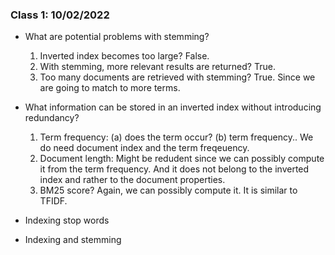 ### Class 1: 10/02/2022

* What are potential problems with stemming?
    1. Inverted index becomes too large? False.
    2. With stemming, more relevant results are returned? True.
    3. Too many documents are retrieved with stemming? True. Since we are going to match to more terms.

* What information can be stored in an inverted index without introducing redundancy?
    1. Term frequency: (a) does the term occur? (b) term frequency.. We do need document index and the term freqeuency.
    2. Document length: Might be redudent since we can possibly compute it from the term frequency. And it does not belong to the inverted index and rather to the document properties.
    3. BM25 score? Again, we can possibly compute it. It is similar to TFIDF.

* Indexing stop words

* Indexing and stemming
